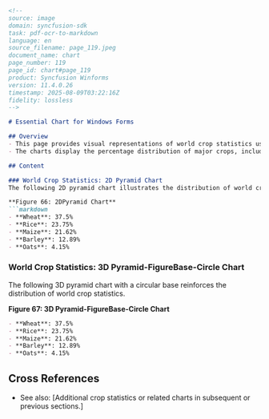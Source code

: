 ```markdown
<!--
source: image
domain: syncfusion-sdk
task: pdf-ocr-to-markdown
language: en
source_filename: page_119.jpeg
document_name: chart
page_number: 119
page_id: chart#page_119
product: Syncfusion Winforms
version: 11.4.0.26
timestamp: 2025-08-09T03:22:16Z
fidelity: lossless
-->

# Essential Chart for Windows Forms

## Overview
- This page provides visual representations of world crop statistics using two pyramid charts: a 2D and a 3D version.
- The charts display the percentage distribution of major crops, including Oats, Barley, Maize, Rice, and Wheat.

## Content

### World Crop Statistics: 2D Pyramid Chart
The following 2D pyramid chart illustrates the distribution of world crop statistics.

**Figure 66: 2DPyramid Chart**
```markdown
- **Wheat**: 37.5%
- **Rice**: 23.75%
- **Maize**: 21.62%
- **Barley**: 12.89%
- **Oats**: 4.15%
```

### World Crop Statistics: 3D Pyramid-FigureBase-Circle Chart
The following 3D pyramid chart with a circular base reinforces the distribution of world crop statistics.

**Figure 67: 3D Pyramid-FigureBase-Circle Chart**
```markdown
- **Wheat**: 37.5%
- **Rice**: 23.75%
- **Maize**: 21.62%
- **Barley**: 12.89%
- **Oats**: 4.15%
```

## Cross References
- See also: [Additional crop statistics or related charts in subsequent or previous sections.]

<!-- tags: [Syncfusion Winforms, Essential Chart, Pyramid Chart, Crop Statistics, 2D Pyramid Chart, 3D Pyramid Chart] keywords: [World Crop Statistics, Oats, Barley, Maize, Rice, Wheat, Distribution, Visualization, Chart] -->
```